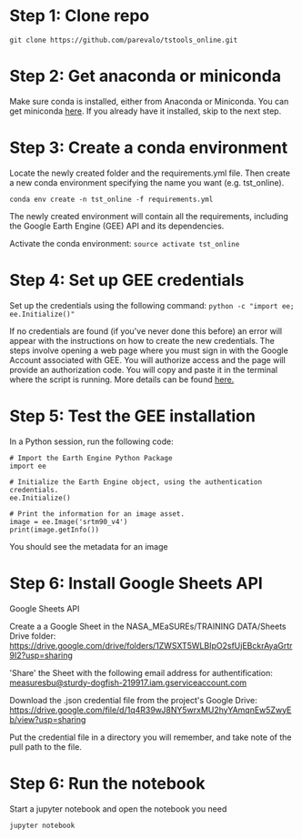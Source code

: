 # Step 1: Clone repo

`git clone https://github.com/parevalo/tstools_online.git`

# Step 2: Get anaconda or miniconda

Make sure conda is installed, either from Anaconda or Miniconda.
You can get miniconda [here](https://conda.io/miniconda.html).
If you already have it installed, skip to the next step.

# Step 3: Create a conda environment

Locate the newly created folder and the requirements.yml file. Then
create a new conda environment specifying the name you want (e.g. tst_online).

`conda env create -n tst_online -f requirements.yml`

The newly created environment will contain all the requirements, including
the Google Earth Engine (GEE) API and its dependencies.

Activate the conda environment: `source activate tst_online`

# Step 4: Set up GEE credentials

Set up the credentials using the following command:
`python -c "import ee; ee.Initialize()"`

If no credentials are found (if you've never done this before)
an error will appear with the instructions on how to create the
new credentials. The steps involve opening a web page where
you must sign in with the Google Account associated with GEE.
You will authorize access and the page will provide an
authorization code. You will copy and paste it in the terminal where
the script is running. More details can be found 
[here.](https://developers.google.com/earth-engine/python_install_manual#setting-up-authentication-credentials)

# Step 5: Test the GEE installation

In a Python session, run the following code:

```
# Import the Earth Engine Python Package
import ee

# Initialize the Earth Engine object, using the authentication credentials.
ee.Initialize()

# Print the information for an image asset.
image = ee.Image('srtm90_v4')
print(image.getInfo())
```

You should see the metadata for an image

# Step 6: Install Google Sheets API

Google Sheets API

Create a a Google Sheet in the NASA_MEaSUREs/TRAINING DATA/Sheets Drive folder: https://drive.google.com/drive/folders/1ZWSXT5WLBIpO2sfUjEBckrAyaGrtr9I2?usp=sharing

'Share' the Sheet with the following email address for authentification: measuresbu@sturdy-dogfish-219917.iam.gserviceaccount.com

Download the .json credential file from the project's Google Drive: https://drive.google.com/file/d/1q4R39wJ8NY5wrxMU2hyYAmqnEw5ZwyEb/view?usp=sharing

Put the credential file in a directory you will remember, and take note of the pull path to the file.  

# Step 6: Run the notebook

Start a jupyter notebook and open the notebook you need

`jupyter notebook`


